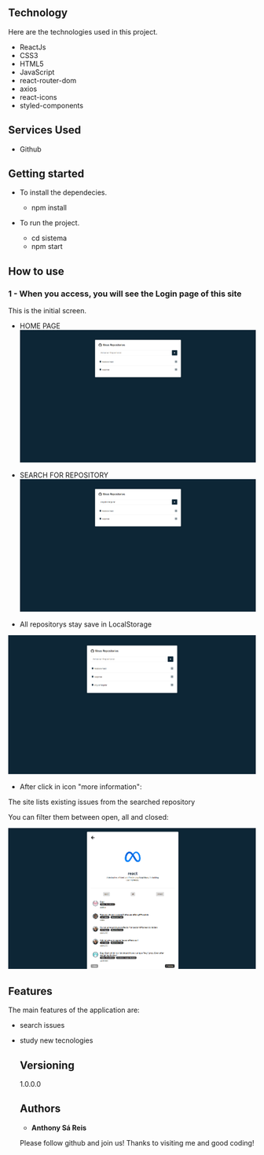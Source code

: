 ## Technology 

Here are the technologies used in this project.

* ReactJs 
* CSS3
* HTML5
* JavaScript
* react-router-dom
* axios
* react-icons
* styled-components


## Services Used
* Github


## Getting started

* To install the dependecies.
  - npm install
  
* To run the project.
  - cd sistema
  - npm start

## How to use

### 1 - When you access, you will see the Login page of this site

This is the initial screen.
  
  - HOME PAGE
![Homepage image](https://github.com/AnthonySaReis/Repos/blob/main/src/repos/home.png)
  
  - SEARCH FOR REPOSITORY
![Homepage image](https://github.com/AnthonySaReis/Repos/blob/main/src/repos/serach.png)

- All repositorys stay save in LocalStorage
  
![Post show](https://github.com/AnthonySaReis/Repos/blob/main/src/repos/savedWithLocalStorage.png)

- After click in icon "more information": 

 The site lists existing issues from the searched repository
 
 You can filter them between open, all and closed:
 
![Post show](https://github.com/AnthonySaReis/Repos/blob/main/src/repos/infos.png)


## Features

The main features of the application are:
- search issues
- study new tecnologies

  ## Versioning

  1.0.0.0


  ## Authors

  * **Anthony Sá Reis** 

  Please follow github and join us!
  Thanks to visiting me and good coding!

